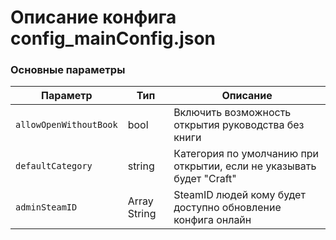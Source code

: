 # Описание конфига config_mainConfig.json

### Основные параметры 

| Параметр | Тип | Описание |
|----------|-----|----------
| `allowOpenWithoutBook` | bool | Включить возможность открытия руководства без книги |
| `defaultCategory` | string | Категория по умолчанию при открытии, если не указывать будет "Craft"|
| `adminSteamID` | Array String | SteamID людей кому будет доступно обновление конфига онлайн |
